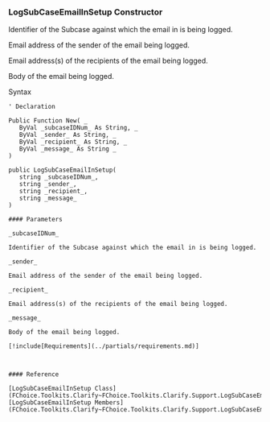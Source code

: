 ﻿### LogSubCaseEmailInSetup Constructor

Identifier of the Subcase against which the email in is being logged.

Email address of the sender of the email being logged.

Email address(s) of the recipients of the email being logged.

Body of the email being logged.

Syntax

```vbnet
' Declaration

Public Function New( _
   ByVal _subcaseIDNum_ As String, _
   ByVal _sender_ As String, _
   ByVal _recipient_ As String, _
   ByVal _message_ As String _
)

public LogSubCaseEmailInSetup( 
   string _subcaseIDNum_,
   string _sender_,
   string _recipient_,
   string _message_
)

#### Parameters

_subcaseIDNum_

Identifier of the Subcase against which the email in is being logged.

_sender_

Email address of the sender of the email being logged.

_recipient_

Email address(s) of the recipients of the email being logged.

_message_

Body of the email being logged.

[!include[Requirements](../partials/requirements.md)]



#### Reference

[LogSubCaseEmailInSetup Class](FChoice.Toolkits.Clarify~FChoice.Toolkits.Clarify.Support.LogSubCaseEmailInSetup.md)  
[LogSubCaseEmailInSetup Members](FChoice.Toolkits.Clarify~FChoice.Toolkits.Clarify.Support.LogSubCaseEmailInSetup_members.md)